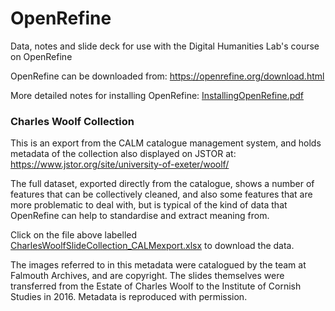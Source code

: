 # OpenRefine
Data, notes and slide deck for use with the Digital Humanities Lab's course on OpenRefine

OpenRefine can be downloaded from: https://openrefine.org/download.html

More detailed notes for installing OpenRefine: [InstallingOpenRefine.pdf](https://github.com/ExeterDigitalHumanities/openrefine/blob/main/InstallingOpenRefine.pdf)

### Charles Woolf Collection
This is an export from the CALM catalogue management system, and holds metadata of the collection also displayed on JSTOR at: 
https://www.jstor.org/site/university-of-exeter/woolf/

The full dataset, exported directly from the catalogue, shows a number of features that can be collectively cleaned, and also some features that are more problematic to deal with, but is typical of the kind of data that OpenRefine can help to standardise and extract meaning from.

Click on the file above labelled [CharlesWoolfSlideCollection_CALMexport.xlsx](https://github.com/ExeterDigitalHumanities/openrefine/blob/main/CharlesWoolfSlideCollection_CALMexport.xlsx) to download the data.

The images referred to in this metadata were catalogued by the team at Falmouth Archives, and are copyright. The slides themselves were transferred from the Estate of Charles Woolf to the Institute of Cornish Studies in 2016. Metadata is reproduced with permission.
